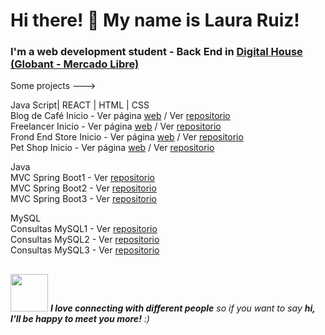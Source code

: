 ### 
<h1> Hi there! 👋 My name is Laura Ruiz!</h1>
<h3> I'm a web development student - Back End in <a href="https://www.digitalhouse.com/ar/acciones/certified-tech-developer">Digital House (Globant - Mercado Libre)</a></h3>
  
Some projects ---> 

Java Script| REACT | HTML | CSS <br>
   Blog de Café Inicio - Ver página [web](https://blogdecaferuizrlaurap7.netlify.app/index.html) / Ver [repositorio](https://github.com/ruizrlaurap0704/blogdecafe) <br>
   Freelancer Inicio - Ver página [web](https://juanylaufreelancers.netlify.app/) / Ver [repositorio](https://github.com/ruizrlaurap0704/Freelancer) <br>
   Frond End Store Inicio - Ver página [web](https://fronendstorejuanylau.netlify.app/) / Ver [repositorio](https://github.com/ruizrlaurap0704/FrontEndStoreInicio) <br>
   Pet Shop Inicio - Ver página [web](https://petshoplauyjuan.netlify.app/) / Ver [repositorio](https://github.com/ruizrlaurap0704/PetShopMobile)<br>
 
Java <br>
  MVC Spring Boot1 - Ver [repositorio](https://github.com/ruizrlaurap0704/java_MVC_SpringBoot1) <br>
  MVC Spring Boot2 - Ver [repositorio](https://github.com/ruizrlaurap0704/java_MVC_SpringBoot2) <br>
  MVC Spring Boot3 - Ver [repositorio](https://github.com/ruizrlaurap0704/Java_MVC_SpringBoot3) <br>
 
MySQL <br>
  Consultas MySQL1 - Ver [repositorio](https://github.com/ruizrlaurap0704/ConsultasMySQL) <br>
  Consultas MySQL2 - Ver [repositorio](https://github.com/ruizrlaurap0704/ConsultasMySQL2) <br>
  Consultas MySQL3 - Ver [repositorio](https://github.com/ruizrlaurap0704/ConsultasMySQL3) <br>

## 
<img src="https://media.giphy.com/media/LnQjpWaON8nhr21vNW/giphy.gif" width="60"> <em><b>I love connecting with different people</b> so if you want to say <b>hi, I'll be happy to meet you more!</b> :)</em>
